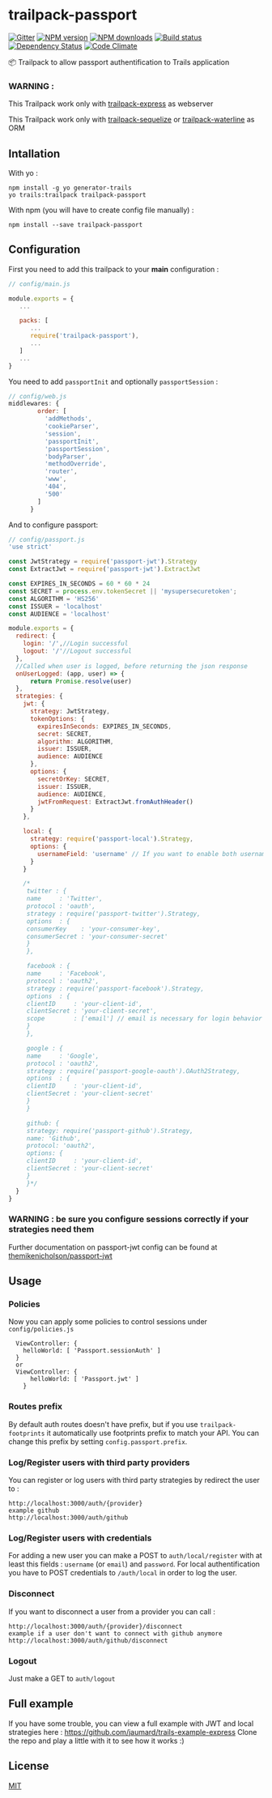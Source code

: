 # trailpack-passport
[![Gitter][gitter-image]][gitter-url]
[![NPM version][npm-image]][npm-url]
[![NPM downloads][npm-download]][npm-url]
[![Build status][ci-image]][ci-url]
[![Dependency Status][daviddm-image]][daviddm-url]
[![Code Climate][codeclimate-image]][codeclimate-url]

:package: Trailpack to allow passport authentification to Trails application

### WARNING : 

This Trailpack work only with [trailpack-express](https://github.com/trailsjs/trailpack-express) as webserver 

This Trailpack work only with [trailpack-sequelize](https://github.com/trailsjs/trailpack-sequelize) or [trailpack-waterline](https://github.com/trailsjs/trailpack-waterline) as ORM

## Intallation
With yo : 

```
npm install -g yo generator-trails
yo trails:trailpack trailpack-passport
```

With npm (you will have to create config file manually) :
 
`npm install --save trailpack-passport`

## Configuration

First you need to add this trailpack to your __main__ configuration : 
```js
// config/main.js

module.exports = {
   ...

   packs: [
      ...
      require('trailpack-passport'),
      ...
   ]
   ...
}
```

You need to add `passportInit` and optionally `passportSession` : 
```js
// config/web.js
middlewares: {
        order: [
          'addMethods',
          'cookieParser',
          'session',
          'passportInit',
          'passportSession',
          'bodyParser',
          'methodOverride',
          'router',
          'www',
          '404',
          '500'
        ]
      }
```
And to configure passport: 

```js
// config/passport.js
'use strict'

const JwtStrategy = require('passport-jwt').Strategy
const ExtractJwt = require('passport-jwt').ExtractJwt

const EXPIRES_IN_SECONDS = 60 * 60 * 24
const SECRET = process.env.tokenSecret || 'mysupersecuretoken';
const ALGORITHM = 'HS256'
const ISSUER = 'localhost'
const AUDIENCE = 'localhost'

module.exports = {
  redirect: {
    login: '/',//Login successful
    logout: '/'//Logout successful
  },
  //Called when user is logged, before returning the json response
  onUserLogged: (app, user) => {
      return Promise.resolve(user)
  },
  strategies: {
    jwt: {
      strategy: JwtStrategy,
      tokenOptions: {
        expiresInSeconds: EXPIRES_IN_SECONDS,
        secret: SECRET,
        algorithm: ALGORITHM,
        issuer: ISSUER,
        audience: AUDIENCE
      },
      options: {
        secretOrKey: SECRET,
        issuer: ISSUER,
        audience: AUDIENCE,
        jwtFromRequest: ExtractJwt.fromAuthHeader()
      }
    },

    local: {
      strategy: require('passport-local').Strategy,
      options: {
        usernameField: 'username' // If you want to enable both username and email just remove this field
      }
    }

    /*
     twitter : {
     name     : 'Twitter',
     protocol : 'oauth',
     strategy : require('passport-twitter').Strategy,
     options  : {
     consumerKey    : 'your-consumer-key',
     consumerSecret : 'your-consumer-secret'
     }
     },

     facebook : {
     name     : 'Facebook',
     protocol : 'oauth2',
     strategy : require('passport-facebook').Strategy,
     options  : {
     clientID     : 'your-client-id',
     clientSecret : 'your-client-secret',
     scope        : ['email'] // email is necessary for login behavior
     }
     },

     google : {
     name     : 'Google',
     protocol : 'oauth2',
     strategy : require('passport-google-oauth').OAuth2Strategy,
     options  : {
     clientID     : 'your-client-id',
     clientSecret : 'your-client-secret'
     }
     }

     github: {
     strategy: require('passport-github').Strategy,
     name: 'Github',
     protocol: 'oauth2',
     options: {
     clientID     : 'your-client-id',
     clientSecret : 'your-client-secret'
     }
     }*/
  }
}
```

### WARNING : be sure you configure sessions correctly if your strategies need them

Further documentation on passport-jwt config can be found at [themikenicholson/passport-jwt](https://github.com/themikenicholson/passport-jwt)

## Usage

### Policies 
Now you can apply some policies to control sessions under `config/policies.js` 
```
  ViewController: {
    helloWorld: [ 'Passport.sessionAuth' ]
  }
  or 
  ViewController: {
      helloWorld: [ 'Passport.jwt' ]
    }
```

### Routes prefix
By default auth routes doesn't have prefix, but if you use `trailpack-footprints` it automatically use footprints prefix to match your API. You can change this prefix by setting `config.passport.prefix`.

### Log/Register users with third party providers
You can register or log users with third party strategies by redirect the user to : 
```
http://localhost:3000/auth/{provider}
example github 
http://localhost:3000/auth/github
```

### Log/Register users with credentials
For adding a new user you can make a POST to `auth/local/register`  with at least this fields : `username` (or `email`) and `password`. 
For local authentification you have to POST credentials to `/auth/local` in order to log the user.

### Disconnect
If you want to disconnect a user from a provider you can call : 
```
http://localhost:3000/auth/{provider}/disconnect
example if a user don't want to connect with github anymore
http://localhost:3000/auth/github/disconnect
```

### Logout
Just make a GET to `auth/logout`

## Full example
If you have some trouble, you can view a full example with JWT and local strategies here : https://github.com/jaumard/trails-example-express
Clone the repo and play a little with it to see how it works :)

## License
[MIT](https://github.com/jaumard/trailpack-passport/blob/master/LICENSE)


[npm-image]: https://img.shields.io/npm/v/trailpack-passport.svg?style=flat-square
[npm-url]: https://npmjs.org/package/trailpack-passport
[npm-download]: https://img.shields.io/npm/dt/trailpack-passport.svg
[ci-image]: https://travis-ci.org/jaumard/trailpack-passport.svg?branch=master
[ci-url]: https://travis-ci.org/jaumard/trailpack-passport
[daviddm-image]: http://img.shields.io/david/jaumard/trailpack-passport.svg?style=flat-square
[daviddm-url]: https://david-dm.org/jaumard/trailpack-passport
[codeclimate-image]: https://img.shields.io/codeclimate/github/jaumard/trailpack-passport.svg?style=flat-square
[codeclimate-url]: https://codeclimate.com/github/jaumard/trailpack-passport
[gitter-image]: http://img.shields.io/badge/+%20GITTER-JOIN%20CHAT%20%E2%86%92-1DCE73.svg?style=flat-square
[gitter-url]: https://gitter.im/trailsjs/trails
